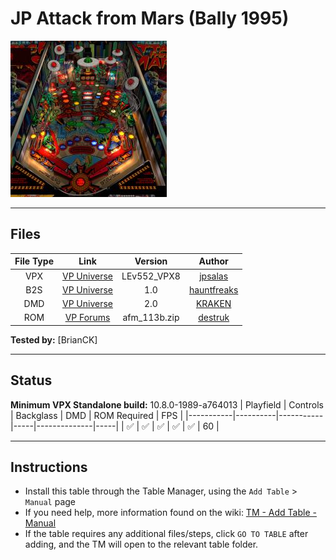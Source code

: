 # JP Attack from Mars (Bally 1995)

![Table Preview](../../images/vpx-jpattackfrommarsle.jpg)

---

## Files
| File Type | Link | Version | Author |
|:---------:|:----:|:-------:|:------:|
| VPX | [VP Universe](https://www.vpforums.org/index.php?app=downloads&showfile=11603) | LEv552_VPX8 | [jpsalas](https://www.vpforums.org/index.php?showuser=277) |
| B2S | [VP Universe](https://vpuniverse.com/files/file/12165-attack-from-mars-bally-1995-b2s-with-full-dmd/) | 1.0 | [hauntfreaks](https://vpuniverse.com/profile/5216-hauntfreaks/) |
| DMD | [VP Universe](https://vpuniverse.com/files/file/19896-attack-from-mars-serum-colorization/) | 2.0 | [KRAKEN](https://vpuniverse.com/profile/35517-kraken/) |
| ROM | [VP Forums](https://www.vpforums.org/index.php?app=downloads&showfile=1340) | afm_113b.zip | [destruk](https://www.vpforums.org/index.php?showuser=5) |

**Tested by:** [BrianCK]

---

## Status 
**Minimum VPX Standalone build:** 10.8.0-1989-a764013
| Playfield | Controls | Backglass | DMD | ROM Required | FPS | 
|-----------|----------|-----------|-----|--------------|-----|
| :white_check_mark: | :white_check_mark: | :white_check_mark: | :white_check_mark: | :white_check_mark: | 60 |

---

## Instructions

- Install this table through the Table Manager, using the `Add Table` > `Manual` page
- If you need help, more information found on the wiki: [TM - Add Table - Manual](https://github.com/LegendsUnchained/vpx-standalone-alp4k/wiki/%5B04%5D-%F0%9F%A7%A1-TM-%E2%80%90-Other-Features#add-table---manual)
- If the table requires any additional files/steps, click `GO TO TABLE` after adding, and the TM will open to the relevant table folder.

